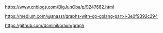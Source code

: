 https://www.cnblogs.com/BigJunOba/p/9247682.html

https://medium.com/@snassr/graphs-with-go-golang-part-i-3e0f9392c294

https://github.com/dominikbraun/graph
